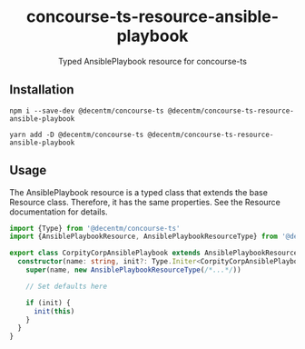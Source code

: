 <h1 align="center">
  concourse-ts-resource-ansible-playbook
</h1>

<div align="center">

  Typed AnsiblePlaybook resource for concourse-ts
</div>

## Installation

`npm i --save-dev @decentm/concourse-ts @decentm/concourse-ts-resource-ansible-playbook`

`yarn add -D @decentm/concourse-ts @decentm/concourse-ts-resource-ansible-playbook`

## Usage

The AnsiblePlaybook resource is a typed class that extends the base Resource class.
Therefore, it has the same properties. See the Resource documentation for details.

```typescript
import {Type} from '@decentm/concourse-ts'
import {AnsiblePlaybookResource, AnsiblePlaybookResourceType} from '@decentm/concourse-ts-resource-ansible-playbook'

export class CorpityCorpAnsiblePlaybook extends AnsiblePlaybookResource {
  constructor(name: string, init?: Type.Initer<CorpityCorpAnsiblePlaybook>) {
    super(name, new AnsiblePlaybookResourceType(/*...*/))

    // Set defaults here

    if (init) {
      init(this)
    }
  }
}
```
